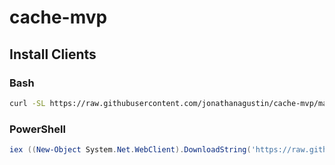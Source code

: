# cache-mvp

## Install Clients

### Bash

```bash
curl -SL https://raw.githubusercontent.com/jonathanagustin/cache-mvp/main/scripts/install | bash
```

### PowerShell

```powershell
iex ((New-Object System.Net.WebClient).DownloadString('https://raw.githubusercontent.com/jonathanagustin/cache-mvp/main/scripts/install'))
```
